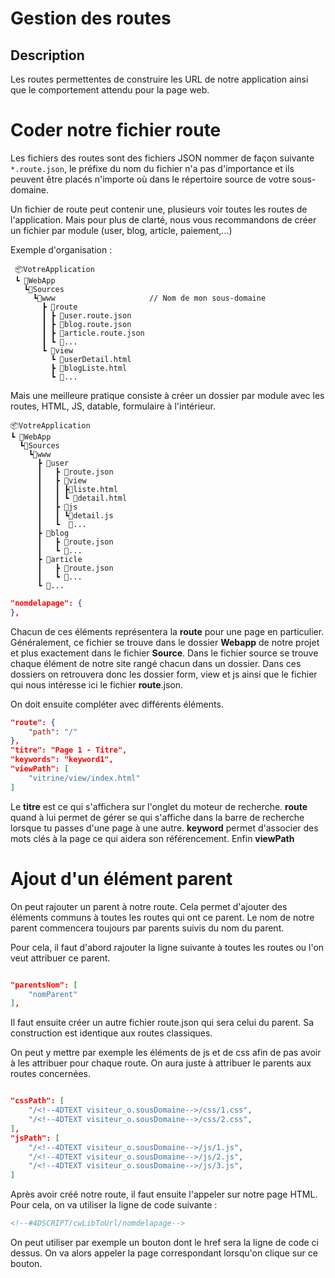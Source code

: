 ﻿# Gestion des routes

## Description
Les routes permettentes de construire les URL de notre application ainsi que le comportement attendu pour la page web.

# Coder notre fichier route

Les fichiers des routes sont des fichiers JSON nommer de façon suivante ```*.route.json```, le préfixe du nom du fichier n'a pas d'importance et ils peuvent être placés n'importe où dans le répertoire source de votre sous-domaine.

Un fichier de route peut contenir une, plusieurs voir toutes les routes de l'application. Mais pour plus de clarté, nous vous recommandons de créer un fichier par module (user, blog, article, paiement,...)

Exemple d'organisation :
```
 📦VotreApplication
 ┗ 📂WebApp                         
   ┗📂Sources
     ┗📂www                     // Nom de mon sous-domaine
       ┣ 📂route
       ┃ ┣ 📜user.route.json
       ┃ ┣ 📜blog.route.json
       ┃ ┣ 📜article.route.json
       ┃ ┗ 📜...
       ┗ 📂view
         ┗ 📜userDetail.html
         ┣ 📜blogListe.html
         ┗ 📜...
 ```

Mais une meilleure pratique consiste à créer un dossier par module avec les routes, HTML, JS, datable, formulaire à l'intérieur.
 ```
 📦VotreApplication
 ┗ 📂WebApp
   ┗📂Sources
     ┗📂www
       ┣ 📂user
       ┃   ┣ 📜route.json
       ┃   ┣ 📂view
       ┃   ┃ ┣📜liste.html
       ┃   ┃ ┗ 📜detail.html
       ┃   ┣ 📂js
       ┃   ┃ ┗📜detail.js
       ┃   ┗  📂...
       ┣ 📂blog
       ┃   ┣ 📜route.json
       ┃   ┗ 📂...
       ┣ 📂article
       ┃   ┣ 📜route.json
       ┃   ┗ 📂...
       ┗ 📂...
 ```

```json
"nomdelapage": {
},
```

Chacun de ces éléments représentera la **route** pour une page en particulier.
Généralement, ce fichier se trouve dans le dossier **Webapp** de notre projet et plus exactement dans le fichier **Source**. Dans le fichier source se trouve chaque élément de notre site rangé chacun dans un dossier. Dans ces dossiers on retrouvera donc les dossier form, view et js ainsi que le fichier qui nous intéresse ici le fichier **route**.json.

On doit ensuite compléter avec différents éléments.

```json
"route": {
	"path": "/"
},
"titre": "Page 1 - Titre",
"keywords": "keyword1",
"viewPath": [
	"vitrine/view/index.html"
]
```

Le **titre** est ce qui s'affichera sur l'onglet du moteur de recherche.
**route** quand à lui permet de gérer se qui s'affiche dans la barre de recherche lorsque tu passes d'une page à une autre.
**keyword** permet d'associer des mots clés à la page ce qui aidera son référencement.
Enfin **viewPath** 


# Ajout d'un élément parent 

On peut rajouter un parent à notre route. Cela permet d'ajouter des éléments communs à toutes les routes qui ont ce parent. Le nom de notre parent commencera toujours par parents suivis du nom du parent.

Pour cela, il faut d'abord rajouter la ligne suivante à toutes les routes ou l'on veut attribuer ce parent.

```json

"parentsNom": [
	"nomParent"
],

```

Il faut ensuite créer un autre fichier route.json qui sera celui du parent. Sa construction est identique aux routes classiques.

On peut y mettre par exemple les éléments de js et de css afin de pas avoir à les attribuer pour chaque route. On aura juste à attribuer le parents aux routes concernées. 


```json

"cssPath": [
	"/<!--4DTEXT visiteur_o.sousDomaine-->/css/1.css",
	"/<!--4DTEXT visiteur_o.sousDomaine-->/css/2.css",
],
"jsPath": [
	"/<!--4DTEXT visiteur_o.sousDomaine-->/js/1.js",
	"/<!--4DTEXT visiteur_o.sousDomaine-->/js/2.js",
	"/<!--4DTEXT visiteur_o.sousDomaine-->/js/3.js",
]
```
Après avoir créé notre route, il faut ensuite l'appeler sur notre page HTML.
Pour cela, on va utiliser la ligne de code suivante :

```html
<!--#4DSCRIPT/cwLibToUrl/nomdelapage-->
```

On peut utiliser par exemple un bouton dont le href sera la ligne de code ci dessus. On va alors appeler la page correspondant lorsqu'on clique sur ce bouton.